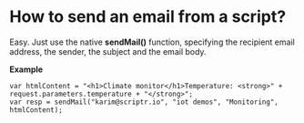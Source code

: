 # How to send an email from a script?

Easy. Just use the native **sendMail()** function, specifying the recipient email address, the sender, the subject and the email body.

**Example**
```
var htmlContent = "<h1>Climate monitor</h1>Temperature: <strong>" + request.parameters.temperature + "</strong>";
var resp = sendMail("karim@scriptr.io", "iot demos", "Monitoring", htmlContent);
```
